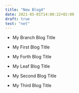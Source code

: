 ```yaml
---
title: "New Blog4"
date: 2021-05-01T14:08:22+02:00
draft: true
test: "net"
---
```


- My Branch Blog Title

- My First Blog Title

- My Forth Blog Title

- My Leaf Blog Title

- My Second Blog Title

- My Third Blog Title
